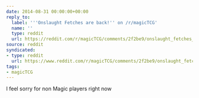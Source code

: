 ```yaml
---
date: 2014-08-31 00:00:00+00:00
reply_to:
  label: '''Onslaught Fetches are back!'' on /r/magicTCG'
  name: ''
  type: reddit
  url: https://reddit.com/r/magicTCG/comments/2f2be9/onslaught_fetches_are_back/
source: reddit
syndicated:
- type: reddit
  url: https://www.reddit.com/r/magicTCG/comments/2f2be9/onslaught_fetches_are_back/ck59opy/
tags:
- magicTCG
---
```


I feel sorry for non Magic players right now